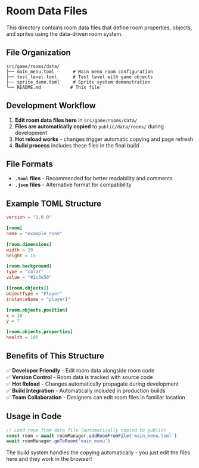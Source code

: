 # Room Data Files

This directory contains room data files that define room properties, objects, and sprites using the data-driven room system.

## File Organization

```
src/game/rooms/data/
├── main_menu.toml       # Main menu room configuration
├── test_level.toml      # Test level with game objects
├── sprite_demo.toml     # Sprite system demonstration
└── README.md           # This file
```

## Development Workflow

1. **Edit room data files here** in `src/game/rooms/data/`
2. **Files are automatically copied** to `public/data/rooms/` during development
3. **Hot reload works** - changes trigger automatic copying and page refresh
4. **Build process** includes these files in the final build

## File Formats

- **`.toml` files** - Recommended for better readability and comments
- **`.json` files** - Alternative format for compatibility

## Example TOML Structure

```toml
version = "1.0.0"

[room]
name = "example_room"

[room.dimensions]
width = 20
height = 15

[room.background]
type = "color"
value = "#2c3e50"

[[room.objects]]
objectType = "Player"
instanceName = "player1"

[room.objects.position]
x = 10
y = 7

[room.objects.properties]
health = 100
```

## Benefits of This Structure

✅ **Developer Friendly** - Edit room data alongside room code  
✅ **Version Control** - Room data is tracked with source code  
✅ **Hot Reload** - Changes automatically propagate during development  
✅ **Build Integration** - Automatically included in production builds  
✅ **Team Collaboration** - Designers can edit room files in familiar location  

## Usage in Code

```typescript
// Load room from data file (automatically copied to public)
const room = await roomManager.addRoomFromFile('main_menu.toml')
await roomManager.goToRoom('main_menu')
```

The build system handles the copying automatically - you just edit the files here and they work in the browser!
